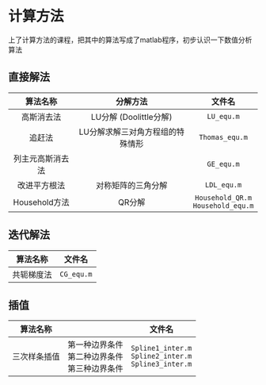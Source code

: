 ﻿# 计算方法
上了计算方法的课程，把其中的算法写成了matlab程序，初步认识一下数值分析算法

## 直接解法

|算法名称           |分解方法|文件名|
|:----------------:|:----:|:-----:|
|高斯消去法|LU分解 (Doolittle分解)| `LU_equ.m` |
|  追赶法 |LU分解求解三对角方程组的特殊情形| `Thomas_equ.m` |
|列主元高斯消去法|                       | `GE_equ.m` |
|改进平方根法|对称矩阵的三角分解| `LDL_equ.m` |
|Household方法|QR分解| `Household_QR.m` <br> `Household_equ.m` |

## 迭代解法
|算法名称   |  文件名  |
|:--------:|:--------:|
|共轭梯度法 |`CG_equ.m`|

## 插值
|  算法名称   |             |     文件名      |
|:----------:|:-----------:|:---------------:|
|三次样条插值 |第一种边界条件 <br> 第二种边界条件 <br> 第三种边界条件|`Spline1_inter.m` <br> `Spline2_inter.m` <br> `Spline3_inter.m` |